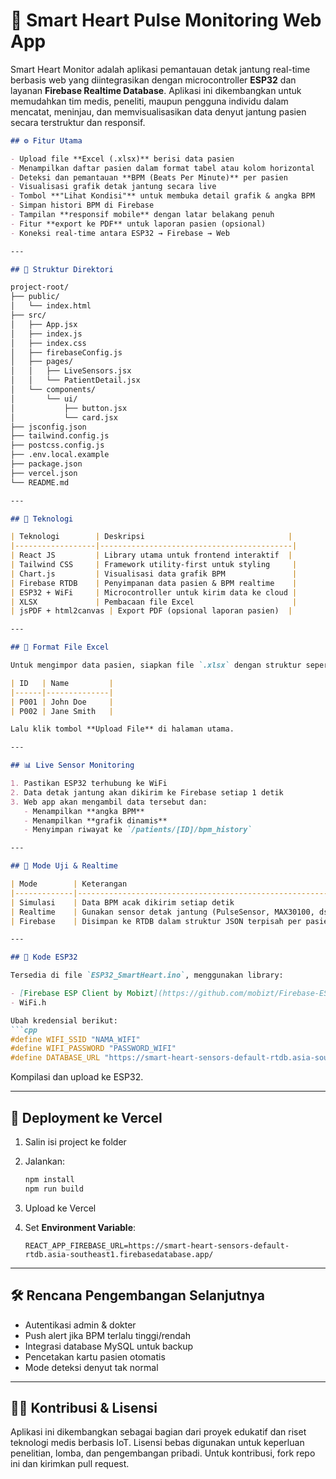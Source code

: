 
# 💓 Smart Heart Pulse Monitoring Web App

Smart Heart Monitor adalah aplikasi pemantauan detak jantung real-time berbasis web yang diintegrasikan dengan microcontroller **ESP32** dan layanan **Firebase Realtime Database**. Aplikasi ini dikembangkan untuk memudahkan tim medis, peneliti, maupun pengguna individu dalam mencatat, meninjau, dan memvisualisasikan data denyut jantung pasien secara terstruktur dan responsif.

```markdown
## ⚙️ Fitur Utama

- Upload file **Excel (.xlsx)** berisi data pasien
- Menampilkan daftar pasien dalam format tabel atau kolom horizontal
- Deteksi dan pemantauan **BPM (Beats Per Minute)** per pasien
- Visualisasi grafik detak jantung secara live
- Tombol **"Lihat Kondisi"** untuk membuka detail grafik & angka BPM
- Simpan histori BPM di Firebase
- Tampilan **responsif mobile** dengan latar belakang penuh
- Fitur **export ke PDF** untuk laporan pasien (opsional)
- Koneksi real-time antara ESP32 → Firebase → Web

---

## 📁 Struktur Direktori

project-root/
├── public/
│   └── index.html
├── src/
│   ├── App.jsx
│   ├── index.js
│   ├── index.css
│   ├── firebaseConfig.js
│   ├── pages/
│   │   ├── LiveSensors.jsx
│   │   └── PatientDetail.jsx
│   └── components/
│       └── ui/
│           ├── button.jsx
│           └── card.jsx
├── jsconfig.json
├── tailwind.config.js
├── postcss.config.js
├── .env.local.example
├── package.json
├── vercel.json
└── README.md

---

## 🔗 Teknologi

| Teknologi        | Deskripsi                                |
|------------------|-------------------------------------------|
| React JS         | Library utama untuk frontend interaktif  |
| Tailwind CSS     | Framework utility-first untuk styling     |
| Chart.js         | Visualisasi data grafik BPM               |
| Firebase RTDB    | Penyimpanan data pasien & BPM realtime    |
| ESP32 + WiFi     | Microcontroller untuk kirim data ke cloud |
| XLSX             | Pembacaan file Excel                      |
| jsPDF + html2canvas | Export PDF (opsional laporan pasien)  |

---

## 🧬 Format File Excel

Untuk mengimpor data pasien, siapkan file `.xlsx` dengan struktur seperti berikut:

| ID   | Name         |
|------|--------------|
| P001 | John Doe     |
| P002 | Jane Smith   |

Lalu klik tombol **Upload File** di halaman utama.

---

## 📊 Live Sensor Monitoring

1. Pastikan ESP32 terhubung ke WiFi
2. Data detak jantung akan dikirim ke Firebase setiap 1 detik
3. Web app akan mengambil data tersebut dan:
   - Menampilkan **angka BPM**
   - Menampilkan **grafik dinamis**
   - Menyimpan riwayat ke `/patients/[ID]/bpm_history`

---

## 🔧 Mode Uji & Realtime

| Mode        | Keterangan                                               |
|-------------|-----------------------------------------------------------|
| Simulasi    | Data BPM acak dikirim setiap detik                        |
| Realtime    | Gunakan sensor detak jantung (PulseSensor, MAX30100, dsb)|
| Firebase    | Disimpan ke RTDB dalam struktur JSON terpisah per pasien |

---

## 🔌 Kode ESP32

Tersedia di file `ESP32_SmartHeart.ino`, menggunakan library:

- [Firebase ESP Client by Mobizt](https://github.com/mobizt/Firebase-ESP-Client)
- WiFi.h

Ubah kredensial berikut:
```cpp
#define WIFI_SSID "NAMA_WIFI"
#define WIFI_PASSWORD "PASSWORD_WIFI"
#define DATABASE_URL "https://smart-heart-sensors-default-rtdb.asia-southeast1.firebasedatabase.app/"


````

Kompilasi dan upload ke ESP32.

---

## 🚀 Deployment ke Vercel

1. Salin isi project ke folder
2. Jalankan:

   ```bash
   npm install
   npm run build
   ```
3. Upload ke Vercel
4. Set **Environment Variable**:

   ```
   REACT_APP_FIREBASE_URL=https://smart-heart-sensors-default-rtdb.asia-southeast1.firebasedatabase.app/
   ```

---

## 🛠️ Rencana Pengembangan Selanjutnya

* Autentikasi admin & dokter
* Push alert jika BPM terlalu tinggi/rendah
* Integrasi database MySQL untuk backup
* Pencetakan kartu pasien otomatis
* Mode deteksi denyut tak normal

---

## 👨‍💻 Kontribusi & Lisensi

Aplikasi ini dikembangkan sebagai bagian dari proyek edukatif dan riset teknologi medis berbasis IoT.
Lisensi bebas digunakan untuk keperluan penelitian, lomba, dan pengembangan pribadi.
Untuk kontribusi, fork repo ini dan kirimkan pull request.
